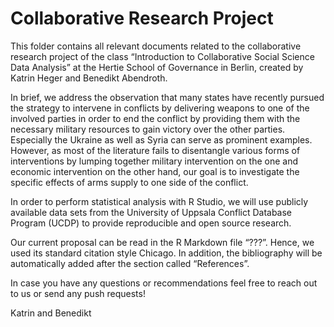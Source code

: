 # Collaborative Research Project

This folder contains all relevant documents related to the collaborative research project of the class “Introduction to Collaborative Social Science Data Analysis” at the Hertie School of Governance in Berlin, created by Katrin Heger and Benedikt Abendroth.

In brief, we address the observation that many states have recently pursued the strategy to intervene in conflicts by delivering weapons to one of the involved parties in order to end the conflict by providing them with the necessary military resources to gain victory over the other parties. Especially the Ukraine as well as Syria can serve as prominent examples. However, as most of the literature fails to disentangle various forms of interventions by lumping together military intervention on the one and economic intervention on the other hand, our goal is to investigate the specific effects of arms supply to one side of the conflict.

In order to perform statistical analysis with R Studio, we will use publicly available data sets from the University of Uppsala Conflict Database Program (UCDP) to provide reproducible and open source research.

Our current proposal can be read in the R Markdown file “???”. Hence, we used its standard citation style Chicago. In addition, the bibliography will be automatically added after the section called “References”.

In case you have any questions or recommendations feel free to reach out to us or send any push requests!

Katrin and Benedikt
